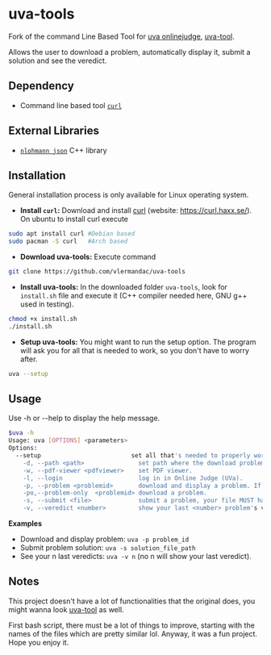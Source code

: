 uva-tools
===================


Fork of the command Line Based Tool for [uva onlinejudge](https://uva.onlinejudge.org/), [uva-tool](https://github.com/arafat-hasan/uva-tool).

Allows the user to download a problem, automatically display it, submit a solution and see the veredict.

## Dependency
- Command line based tool [`curl`](https://curl.haxx.se/)


## External Libraries
- [`nlohmann json`](https://github.com/nlohmann/json) C++ library


## Installation
General installation process is only available for Linux operating system.

- **Install `curl`:** Download and install [curl](https://github.com/curl/curl) (website: https://curl.haxx.se/). On ubuntu to install curl execute  

```sh
sudo apt install curl #Debian based
sudo pacman -S curl   #Arch based
```
- **Download uva-tools:** Execute command

```sh
git clone https://github.com/vlermandac/uva-tools
```
- **Install uva-tools:** In the downloaded folder `uva-tools`, look for `install.sh` file and execute it (C++ compiler needed here, GNU g++ used in testing).  

```sh
chmod +x install.sh 
./install.sh
```
- **Setup uva-tools:** You might want to run the setup option. The program will ask you for all that is needed to work, so you don't have to worry after.

```sh
uva --setup
```

## Usage
Use -h or --help to display the help message.
```sh
$uva -h
Usage: uva [OPTIONS] <parameters>
Options:
  --setup                         set all that's needed to properly work. ("-l" + "-d" + "-w").
	-d, --path <path>               set path where the download problems will be stored.
	-w, --pdf-viewer <pdfviewer>    set PDF viewer.
	-l, --login                     log in in Online Judge (UVa).
	-p, --problem <problemid>       download and display a problem. If the problem was already downloaded, just display it.
	-po,--problem-only  <problemid> download a problem.
	-s, --submit <file>             submit a problem, your file MUST have the same name as the problem id. The program will guess the programming language.
	-v, --veredict <number>         show your last <number> problem's veredict. No argument means 1.
```
**Examples** 
- Download and display problem: `uva -p problem_id`
- Submit problem solution: `uva -s solution_file_path`
- See your n last veredicts: `uva -v n` (no n will show your last veredict).


## Notes

This project doesn't have a lot of functionalities that the original does, you might wanna look [uva-tool](https://github.com/arafat-hasan/uva-tool) as well.

First bash script, there must be a lot of things to improve, starting with the names of the files which are pretty similar lol.
Anyway, it was a fun project. Hope you enjoy it.

